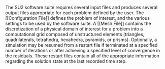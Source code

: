 The SU2 software suite requires several input files and produces several output files appropriate for each problem defined by the user. The [[Configuration File]] defines the problem of interest, and the various settings to be used by the software suite. A [[Mesh File]] contains the discretization of a physical domain of interest for a problem into a computational grid composed of unstructured elements (triangles, quadrilaterals, tetrahedra, hexahedra, pyramids, or prisms). Optionally, a simulation may be resumed from a restart file if terminated at a specified number of iterations or after achieving a specified level of convergence in the residuals. These restart files contain all of the appropriate information regarding the solution state at the last recorded time step.